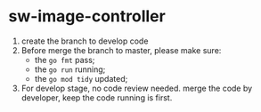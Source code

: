 # sw-image-controller

1. create the branch to develop code
2. Before merge the branch to master, please make sure:
    - the `go fmt` pass;
    - the `go run` running;
    - the `go mod tidy` updated;
3. For develop stage, no code review needed. merge the code by developer, keep the code running is first.
